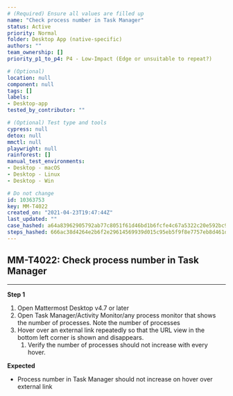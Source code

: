 ```yaml
---
# (Required) Ensure all values are filled up
name: "Check process number in Task Manager"
status: Active
priority: Normal
folder: Desktop App (native-specific)
authors: ""
team_ownership: []
priority_p1_to_p4: P4 - Low-Impact (Edge or unsuitable to repeat?)

# (Optional)
location: null
component: null
tags: []
labels:
- Desktop-app
tested_by_contributor: ""

# (Optional) Test type and tools
cypress: null
detox: null
mmctl: null
playwright: null
rainforest: []
manual_test_environments:
- Desktop - macOS
- Desktop - Linux
- Desktop - Win

# Do not change
id: 10363753
key: MM-T4022
created_on: "2021-04-23T19:47:44Z"
last_updated: ""
case_hashed: a64a83962905792ab77c8051f61d46bd1b6fcfe4c67a5322c20e592bc9fdd1828afb8248848f0e313a996634624183cc
steps_hashed: 666ac38d4264e2b6f2e29614569939d015c95eb5f9f8e7757eb8d461dbb7a11707bffa0b97c7fef67791176e5b657671
---
```


<!-- (Auto-generated) Based on frontmatter's "key" and "name" -->

## MM-T4022: Check process number in Task Manager

---

**Step 1**

1. Open Mattermost Desktop v4.7 or later
2. Open Task Manager/Activity Monitor/any process monitor that shows the number of processes. Note the number of processes
3. Hover over an external link repeatedly so that the URL view in the bottom left corner is shown and disappears.
   1. Verify the number of processes should not increase with every hover.

**Expected**

- Process number in Task Manager should not increase on hover over external link
